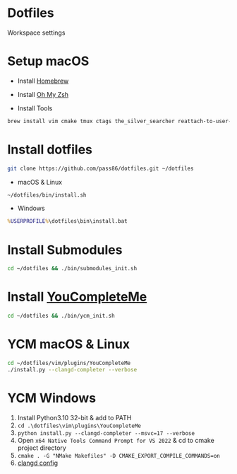 # Dotfiles
Workspace settings

# Setup macOS
* Install [Homebrew](https://brew.sh)

* Install [Oh My Zsh](https://github.com/robbyrussell/oh-my-zsh)

* Install Tools
```sh
brew install vim cmake tmux ctags the_silver_searcher reattach-to-user-namespace htop pstree git-lfs
```

# Install dotfiles
```sh
git clone https://github.com/pass86/dotfiles.git ~/dotfiles
```

* macOS & Linux
```sh
~/dotfiles/bin/install.sh
```

* Windows
```bat
%USERPROFILE%\dotfiles\bin\install.bat
```

# Install Submodules
```sh
cd ~/dotfiles && ./bin/submodules_init.sh
```

# Install [YouCompleteMe](https://github.com/Valloric/YouCompleteMe)
```sh
cd ~/dotfiles && ./bin/ycm_init.sh
```

# YCM macOS & Linux
```sh
cd ~/dotfiles/vim/plugins/YouCompleteMe
./install.py --clangd-completer --verbose
```

# YCM Windows
1. Install Python3.10 32-bit & add to PATH
2. `cd .\dotfiles\vim\plugins\YouCompleteMe`
3. `python install.py --clangd-completer --msvc=17 --verbose`
4. Open `x64 Native Tools Command Prompt for VS 2022` & cd to cmake project directory
5. `cmake . -G "NMake Makefiles" -D CMAKE_EXPORT_COMPILE_COMMANDS=on`
6. [clangd config](https://clangd.llvm.org/config)
